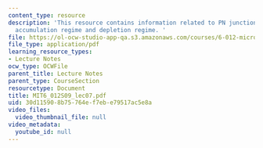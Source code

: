 ```yaml
---
content_type: resource
description: 'This resource contains information related to PN junction and MOS electrostatics,
  accumulation regime and depletion regime. '
file: https://ol-ocw-studio-app-qa.s3.amazonaws.com/courses/6-012-microelectronic-devices-and-circuits-spring-2009/30d115908b75764ef7ebe79517ac5e8a_MIT6_012S09_lec07.pdf
file_type: application/pdf
learning_resource_types:
- Lecture Notes
ocw_type: OCWFile
parent_title: Lecture Notes
parent_type: CourseSection
resourcetype: Document
title: MIT6_012S09_lec07.pdf
uid: 30d11590-8b75-764e-f7eb-e79517ac5e8a
video_files:
  video_thumbnail_file: null
video_metadata:
  youtube_id: null
---
```

